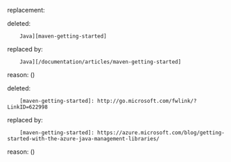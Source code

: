 replacement:

deleted:

		Java][maven-getting-started]

replaced by:

		Java][/documentation/articles/maven-getting-started]

reason: ()

deleted:

		[maven-getting-started]: http://go.microsoft.com/fwlink/?LinkID=622998

replaced by:

		[maven-getting-started]: https://azure.microsoft.com/blog/getting-started-with-the-azure-java-management-libraries/

reason: ()

